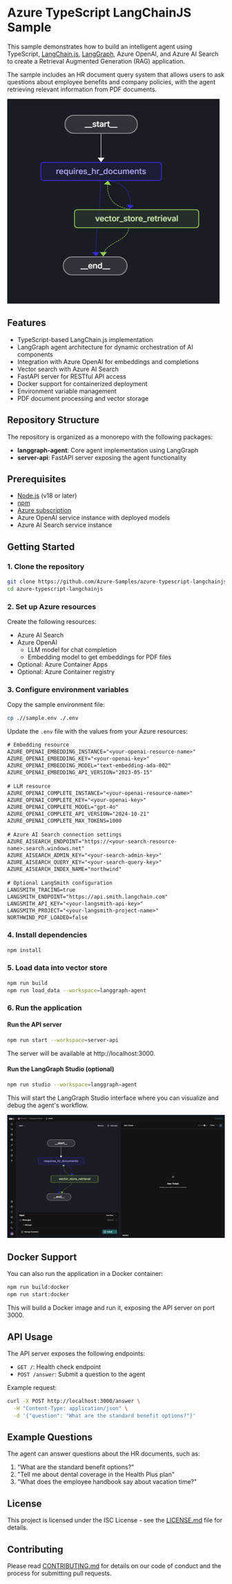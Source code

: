 # Azure TypeScript LangChainJS Sample

This sample demonstrates how to build an intelligent agent using TypeScript, [LangChain.js](https://js.langchain.com/), [LangGraph](https://github.com/langchain-ai/langgraphjs), Azure OpenAI, and Azure AI Search to create a Retrieval Augmented Generation (RAG) application.

The sample includes an HR document query system that allows users to ask questions about employee benefits and company policies, with the agent retrieving relevant information from PDF documents.

![Agent Workflow](./packages/langgraph-agent/media/agent-workflow.png)

## Features

- TypeScript-based LangChain.js implementation
- LangGraph agent architecture for dynamic orchestration of AI components
- Integration with Azure OpenAI for embeddings and completions
- Vector search with Azure AI Search
- FastAPI server for RESTful API access
- Docker support for containerized deployment
- Environment variable management
- PDF document processing and vector storage

## Repository Structure

The repository is organized as a monorepo with the following packages:

- **langgraph-agent**: Core agent implementation using LangGraph
- **server-api**: FastAPI server exposing the agent functionality

## Prerequisites

- [Node.js](https://nodejs.org/) (v18 or later)
- [npm](https://www.npmjs.com/)
- [Azure subscription](https://azure.microsoft.com/free/)
- Azure OpenAI service instance with deployed models
- Azure AI Search service instance

## Getting Started

### 1. Clone the repository

```bash
git clone https://github.com/Azure-Samples/azure-typescript-langchainjs.git
cd azure-typescript-langchainjs
```

### 2. Set up Azure resources

Create the following resources:

* Azure AI Search
* Azure OpenAI
    * LLM model for chat completion
    * Embedding model to get embeddings for PDF files
* Optional: Azure Container Apps
* Optional: Azure Container registry

### 3. Configure environment variables

Copy the sample environment file:

```bash
cp .//sample.env ./.env
```

Update the `.env` file with the values from your Azure resources:

```
# Embedding resource
AZURE_OPENAI_EMBEDDING_INSTANCE="<your-openai-resource-name>"
AZURE_OPENAI_EMBEDDING_KEY="<your-openai-key>"
AZURE_OPENAI_EMBEDDING_MODEL="text-embedding-ada-002"
AZURE_OPENAI_EMBEDDING_API_VERSION="2023-05-15"

# LLM resource
AZURE_OPENAI_COMPLETE_INSTANCE="<your-openai-resource-name>"
AZURE_OPENAI_COMPLETE_KEY="<your-openai-key>"
AZURE_OPENAI_COMPLETE_MODEL="gpt-4o"
AZURE_OPENAI_COMPLETE_API_VERSION="2024-10-21"
AZURE_OPENAI_COMPLETE_MAX_TOKENS=1000

# Azure AI Search connection settings
AZURE_AISEARCH_ENDPOINT="https://<your-search-resource-name>.search.windows.net"
AZURE_AISEARCH_ADMIN_KEY="<your-search-admin-key>"
AZURE_AISEARCH_QUERY_KEY="<your-search-query-key>"
AZURE_AISEARCH_INDEX_NAME="northwind"

# Optional LangSmith configuration
LANGSMITH_TRACING=true
LANGSMITH_ENDPOINT="https://api.smith.langchain.com"
LANGSMITH_API_KEY="<your-langsmith-api-key>"
LANGSMITH_PROJECT="<your-langsmith-project-name>"
NORTHWIND_PDF_LOADED=false
```

### 4. Install dependencies

```bash
npm install
```

### 5. Load data into vector store

```bash
npm run build
npm run load_data --workspace=langgraph-agent
```

### 6. Run the application

#### Run the API server

```bash
npm run start --workspace=server-api
```

The server will be available at http://localhost:3000.

#### Run the LangGraph Studio (optional)

```bash
npm run studio --workspace=langgraph-agent
```

This will start the LangGraph Studio interface where you can visualize and debug the agent's workflow.

![LangGraph Studio](./packages/langgraph-agent/media/langgraph-platform-studio.png)

## Docker Support

You can also run the application in a Docker container:

```bash
npm run build:docker
npm run start:docker
```

This will build a Docker image and run it, exposing the API server on port 3000.

## API Usage

The API server exposes the following endpoints:

- `GET /`: Health check endpoint
- `POST /answer`: Submit a question to the agent

Example request:

```bash
curl -X POST http://localhost:3000/answer \
  -H "Content-Type: application/json" \
  -d '{"question": "What are the standard benefit options?"}' 
```

## Example Questions

The agent can answer questions about the HR documents, such as:

1. "What are the standard benefit options?"
2. "Tell me about dental coverage in the Health Plus plan"
3. "What does the employee handbook say about vacation time?"

## License

This project is licensed under the ISC License - see the [LICENSE.md](LICENSE.md) file for details.

## Contributing

Please read [CONTRIBUTING.md](CONTRIBUTING.md) for details on our code of conduct and the process for submitting pull requests.
